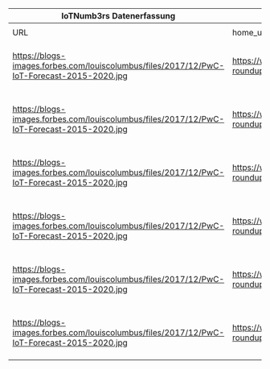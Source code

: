 |IoTNumb3rs Datenerfassung|||||||||||
| ---- | ---- | ---- | ---- | ---- | ---- | ---- | ---- | ---- | ---- | ---- |
||||||||||||
|URL|home_url|filename|device_class|device_count|market_class|market_volume|prognosis_year|publication_year|authorship_class|Dropbox folder|
|https://blogs-images.forbes.com/louiscolumbus/files/2017/12/PwC-IoT-Forecast-2015-2020.jpg|https://www.forbes.com/sites/louiscolumbus/2017/12/10/2017-roundup-of-internet-of-things-forecasts/#17df0c5c1480|file10_PwC-IoT-Forecast-2015-2020.jpg|||spent on iot solutions|6E+12|2015-2020|2017|expert (blogger)|Pattoho/20181126-1801|
|https://blogs-images.forbes.com/louiscolumbus/files/2017/12/PwC-IoT-Forecast-2015-2020.jpg|https://www.forbes.com/sites/louiscolumbus/2017/12/10/2017-roundup-of-internet-of-things-forecasts/#17df0c5c1480|file10_PwC-IoT-Forecast-2015-2020.jpg|||spent on iot by bussinesses|2.15E+11|2015|||Pattoho/20181126-1801|
|https://blogs-images.forbes.com/louiscolumbus/files/2017/12/PwC-IoT-Forecast-2015-2020.jpg|https://www.forbes.com/sites/louiscolumbus/2017/12/10/2017-roundup-of-internet-of-things-forecasts/#17df0c5c1480|file10_PwC-IoT-Forecast-2015-2020.jpg|||spent on iot by bussinesses|8.32E+11|2020|||Pattoho/20181126-1801|
|https://blogs-images.forbes.com/louiscolumbus/files/2017/12/PwC-IoT-Forecast-2015-2020.jpg|https://www.forbes.com/sites/louiscolumbus/2017/12/10/2017-roundup-of-internet-of-things-forecasts/#17df0c5c1480|file10_PwC-IoT-Forecast-2015-2020.jpg|||spent on iot by consumers|72000000000|2015|||Pattoho/20181126-1801|
|https://blogs-images.forbes.com/louiscolumbus/files/2017/12/PwC-IoT-Forecast-2015-2020.jpg|https://www.forbes.com/sites/louiscolumbus/2017/12/10/2017-roundup-of-internet-of-things-forecasts/#17df0c5c1480|file10_PwC-IoT-Forecast-2015-2020.jpg|||spent on iot by consumers|2.36E+11|2020|||Pattoho/20181126-1801|
|https://blogs-images.forbes.com/louiscolumbus/files/2017/12/PwC-IoT-Forecast-2015-2020.jpg|https://www.forbes.com/sites/louiscolumbus/2017/12/10/2017-roundup-of-internet-of-things-forecasts/#17df0c5c1480|file10_PwC-IoT-Forecast-2015-2020.jpg|||iot market|1.7E+12|2020|||Pattoho/20181126-1801|

